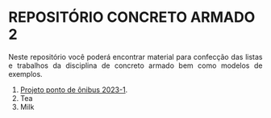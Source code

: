 <h1><b>REPOSITÓRIO CONCRETO ARMADO 2</b></h1>

<p align = "justify">
  Neste repositório você poderá encontrar material para confecção das listas e trabalhos da disciplina de concreto armado bem como modelos de exemplos.
</p>

<ol>
  <li><a href="https://github.com/wmpjrufg/FEA0064-ECA2/blob/gh-pages/001.html target="_blank">Projeto ponto de ônibus 2023-1</a>.</li>
  <li>Tea</li>
  <li>Milk</li>
</ol>

